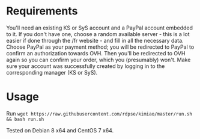 Requirements
==============
You'll need an existing KS or SyS account and a PayPal account embedded to it.
If you don't have one, choose a random available server - this is a lot easier if done through the /fr website - and fill in all the necessary data.
Choose PayPal as your payment method; you will be redirected to PayPal to confirm an authorization towards OVH. Then you'll be redirected to OVH again so you can confirm your order, which you (presumably) won't.
Make sure your account was successfully created by logging in to the corresponding manager (KS or SyS).

Usage
===========
Run `wget https://raw.githubusercontent.com/rdpse/kimiao/master/run.sh && bash run.sh`

Tested on Debian 8 x64 and CentOS 7 x64.

